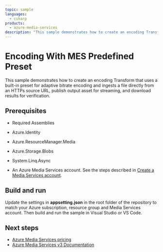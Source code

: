 ```yaml
---
topic: sample
languages:
  - csharp
products:
  - azure-media-services
description: "This sample demonstrates how to create an encoding Transform that uses a built-in preset for adaptive bitrate encoding."
---
```


# Encoding With MES Predefined Preset

This sample demonstrates how to create an encoding Transform that uses a built-in preset for adaptive bitrate encoding and ingests a file directly from an HTTPs source URL, publish output asset for streaming, and download results for verification.

## Prerequisites

* Required Assemblies

* Azure.Identity
* Azure.ResourceManager.Media
* Azure.Storage.Blobs
* System.Linq.Async

* An Azure Media Services account. See the steps described in [Create a Media Services account](https://learn.microsoft.com/azure/media-services/latest/account-create-how-to).

## Build and run

Update the settings in **appsetting.json** in the root folder of the repository to match your Azure subscription, resource group and Media Services account.
Then build and run the sample in Visual Studio or VS Code.

## Next steps

* [Azure Media Services pricing](https://azure.microsoft.com/pricing/details/media-services/)
* [Azure Media Services v3 Documentation](https://learn.microsoft.com/azure/media-services/latest/)
